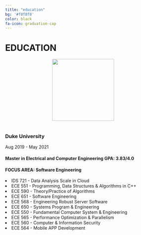 ```yaml
---
title: "education"
bg: '#f8f8f8'
color: black
fa-icon: graduation-cap
---
```



# EDUCATION


<div class="education-block">
        <div align="center">
            <img src="img/duke.png" width="200px" />
        </div>
        <br>
            <h3>Duke University</h3>
            <span>Aug 2019 - May 2021</span>
            <h4>Master in Electrical and Computer Engineering <span>GPA: 3.83/4.0</span></h4>
            <h4>FOCUS AREA: Software Engineering</h4>
            <li>IDS 721  - Data Analysis Scale in Cloud</li>
            <li>ECE 551 - Programming, Data Structures & Algorithms in C++ </li>
            <li>ECE 590 - Theory/Practice of Algorithms </li>
            <li>ECE 651 - Software Engineering</li>
            <li>ECE 568 - Engineering Robust Server Software </li>
            <li>ECE 650 - Systems Program & Engineering </li>
            <li>ECE 550 - Fundamental Computer System & Engineering </li>
            <li>ECE 565 - Performance Optimization & Parallelism </li>
            <li>ECE 560 - Computer & Information Security</li>
            <li>ECE 564 - Mobile APP Development</li>
</div>
      
